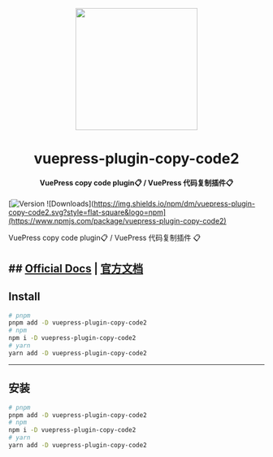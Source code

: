 <!-- markdownlint-disable -->
<p align="center">
  <img width="240" src="https://plugin-copy-code2.vuejs.press/logo.svg" style="text-align: center;">
</p>
<h1 align="center">vuepress-plugin-copy-code2</h1>
<h4 align="center">VuePress copy code plugin📋 / VuePress 代码复制插件📋</h4>

[![Version](https://img.shields.io/npm/v/vuepress-plugin-copy-code2.svg?style=flat-square&logo=npm) ![Downloads](https://img.shields.io/npm/dm/vuepress-plugin-copy-code2.svg?style=flat-square&logo=npm](https://www.npmjs.com/package/vuepress-plugin-copy-code2)

<!-- markdownlint-restore -->

VuePress copy code plugin📋 / VuePress 代码复制插件 📋

## ## [Official Docs](https://plugin-copy-code2.vuejs.press/) | [官方文档](https://plugin-copy-code2.vuejs.press/zh/)

## Install

```bash
# pnpm
pnpm add -D vuepress-plugin-copy-code2
# npm
npm i -D vuepress-plugin-copy-code2
# yarn
yarn add -D vuepress-plugin-copy-code2
```

---

## 安装

```bash
# pnpm
pnpm add -D vuepress-plugin-copy-code2
# npm
npm i -D vuepress-plugin-copy-code2
# yarn
yarn add -D vuepress-plugin-copy-code2
```

